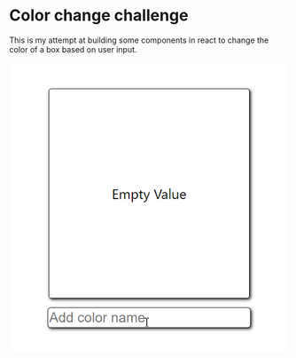# Color change challenge
This is my attempt at building some components in react to change the color of a box based on user input.


![Gif of the app in action.](screenshots/chrome_aS0j3wBHJI.gif)

